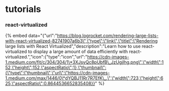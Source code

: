 # tutorials

### react-virtualized

{% embed data="{\"url\":\"https://blog.logrocket.com/rendering-large-lists-with-react-virtualized-82741907a6b3\",\"type\":\"link\",\"title\":\"Rendering large lists with React Virtualized\",\"description\":\"Learn how to use react-virtualized to display a large amount of data efficiently with react-virtualized.\",\"icon\":{\"type\":\"icon\",\"url\":\"https://cdn-images-1.medium.com/fit/c/304/304/1\*3XJsyQc8pUbfB\_JzUgjlhg.png\",\"width\":152,\"height\":152,\"aspectRatio\":1},\"thumbnail\":{\"type\":\"thumbnail\",\"url\":\"https://cdn-images-1.medium.com/max/1446/0\*dYQBJ11Rr7R7EfK\_.\",\"width\":723,\"height\":625,\"aspectRatio\":0.8644536652835408}}" %}


